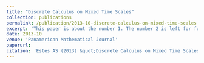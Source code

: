 ```yaml
---
title: "Discrete Calculus on Mixed Time Scales"
collection: publications
permalink: /publication/2013-10-discrete-calculus-on-mixed-time-scales
excerpt: 'This paper is about the number 1. The number 2 is left for future work.'
date: 2013-10
venue: 'Panamerican Mathematical Journal'
paperurl: 
citation: 'Estes AS (2013) &quot;Discrete Calculus on Mixed Time Scales.&quot; <i>Panamerican Mathematical Journal</i>. 23(4):23-46.'
---
```


